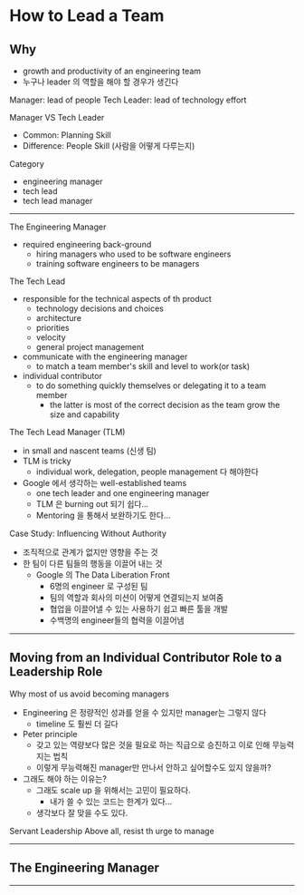 # How to Lead a Team

## Why
* growth and productivity of an engineering team
* 누구나 leader 의 역할을 해야 할 경우가 생긴다


Manager: lead of people
Tech Leader: lead of technology effort

Manager VS Tech Leader
* Common: Planning Skill
* Difference: People Skill (사람을 어떻게 다루는지)

Category
* engineering manager
* tech lead
* tech lead manager

---

The Engineering Manager
* required engineering back-ground
  * hiring managers who used to be software engineers
  * training software engineers to be managers

The Tech Lead
* responsible for the technical aspects of th product
  * technology decisions and choices
  * architecture
  * priorities
  * velocity
  * general project management
* communicate with the engineering manager
  * to match a team member's skill and level to work(or task)
* individual contributor
  * to do something quickly themselves or delegating it to a team member
    * the latter is most of the correct decision as the team grow the size and capability

The Tech Lead Manager (TLM)
* in small and nascent teams (신생 팀)
* TLM is tricky
  * individual work, delegation, people management 다 해야한다
* Google 에서 생각하는 well-established teams
  * one tech leader and one engineering manager
  * TLM 은 burning out 되기 쉽다...
  * Mentoring 을 통해서 보완하기도 한다...


Case Study: Influencing Without Authority
* 조직적으로 관계가 없지만 영향을 주는 것
* 한 팀이 다른 팀들의 행동을 이끌어 내는 것
  * Google 의 The Data Liberation Front
    * 6명의 engineer 로 구성된 팀
    * 팀의 역할과 회사의 미션이 어떻게 연결되는지 보여줌
    * 협업을 이끌어낼 수 있는 사용하기 쉽고 빠른 툴을 개발
    * 수백명의 engineer들의 협력을 이끌어냄

---

## Moving from an Individual Contributor Role to a Leadership Role
Why most of us avoid becoming managers
* Engineering 은 정량적인 성과를 얻을 수 있지만 manager는 그렇지 않다
  * timeline 도 훨씬 더 길다
* Peter principle
  * 갖고 있는 역량보다 많은 것을 필요로 하는 직급으로 승진하고 이로 인해 무능력지는 법칙
  * 이렇게 무능력해진 manager만 만나서 안하고 싶어할수도 있지 않을까?
* 그래도 해야 하는 이유는?
  * 그래도 scale up 을 위해서는 고민이 필요하다.
    * 내가 쓸 수 있는 코드는 한계가 있다...
  * 생각보다 잘 맞을 수도 있다.

Servant Leadership
Above all, resist th urge to manage

---
## The Engineering Manager


---